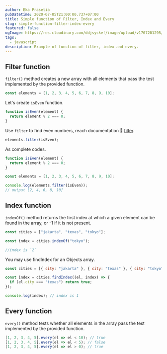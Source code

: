 ```yaml
---
author: Eka Prasetia
pubDatetime: 2020-07-05T21:00:00.737+07:00
title: Simple function of Filter, Index and Every
slug: simple-function-filter-index-every
featured: false
ogImage: https://res.cloudinary.com/ddjsyskef/image/upload/v1707201295/prasetia-me/arrayfunction.png
tags:
  - javascript
description: Example of function of filter, index and every.
---
```


## Filter function

`filter()` method creates a new array with all elements that pass the test implemented by the provided function.

```js
const elements = [1, 2, 3, 4, 5, 6, 7, 8, 9, 10];
```

Let's create `isEven` function.

```js
function isEven(element) {
  return element % 2 === 0;
}
```

Use `filter` to find even numbers, reach documentation 🚀 [filter](https://developer.mozilla.org/en-US/docs/Web/JavaScript/Reference/Global_Objects/Array/filter).

```js
elements.filter(isEven);
```

As complete codes.

```js
function isEven(element) {
  return element % 2 === 0;
}

const elements = [1, 2, 3, 4, 5, 6, 7, 8, 9, 10];

console.log(elements.filter(isEven));
// output [2, 4, 6, 8, 10]
```

## Index function

`indexOf()` method returns the first index at which a given element can be found in the array, or -1 if it is not present.

```js
const cities = ["jakarta", "texas", "tokyo"];

const index = cities.indexOf("tokyo");

//index is `2`
```

You may use findIndex for an Objects array.

```js
const cities = [{ city: "jakarta" }, { city: "texas" }, { city: "tokyo" }];

const index = cities.findIndex((el, index) => {
  if (el.city === "texas") return true;
});

console.log(index); // index is 1
```

## Every function

`every()` method tests whether all elements in the array pass the test implemented by the provided function.

```js
[1, 2, 3, 4, 5].every(el => el < 10); // true
[1, 2, 3, 4, 5].every(el => el < 5); // false
[1, 2, 3, 4, 5].every(el => el > 0); // true
```
